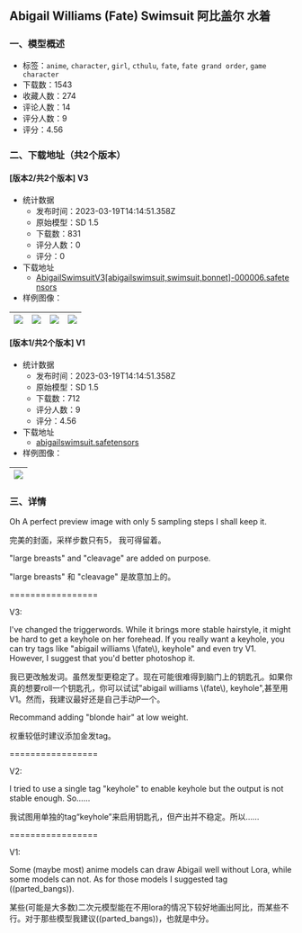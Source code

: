 ## Abigail Williams (Fate) Swimsuit 阿比盖尔 水着
### 一、模型概述

- 标签：`anime`, `character`, `girl`, `cthulu`, `fate`, `fate grand order`, `game character`
- 下载数：1543
- 收藏人数：274
- 评论人数：14
- 评分人数：9
- 评分：4.56

### 二、下载地址（共2个版本）

#### [版本2/共2个版本] V3

- 统计数据
  - 发布时间：2023-03-19T14:14:51.358Z
  - 原始模型：SD 1.5
  - 下载数：831
  - 评分人数：0
  - 评分：0
- 下载地址
  - [AbigailSwimsuitV3[abigailswimsuit,swimsuit,bonnet]-000006.safetensors](https://civitai.com/api/download/models/25658)
- 样例图像：

| <img src="https://image.civitai.com/xG1nkqKTMzGDvpLrqFT7WA/2781caeb-8d29-4779-ecdf-82685b39ec00/width=450/282011.jpeg" /> | <img src="https://image.civitai.com/xG1nkqKTMzGDvpLrqFT7WA/e55d73e0-5008-4449-1e82-6bcc84fe2000/width=450/282010.jpeg" /> | <img src="https://image.civitai.com/xG1nkqKTMzGDvpLrqFT7WA/5694564c-38d4-4ea3-5196-76a0ebab7800/width=450/282009.jpeg" /> | <img src="https://image.civitai.com/xG1nkqKTMzGDvpLrqFT7WA/01622b3f-1770-4f53-db4d-9ec9555f1100/width=450/282008.jpeg" /> |
| ---- | ---- | ---- | ---- |

#### [版本1/共2个版本] V1

- 统计数据
  - 发布时间：2023-03-19T14:14:51.358Z
  - 原始模型：SD 1.5
  - 下载数：712
  - 评分人数：9
  - 评分：4.56
- 下载地址
  - [abigailswimsuit.safetensors](https://civitai.com/api/download/models/24640)
- 样例图像：

| <img src="https://image.civitai.com/xG1nkqKTMzGDvpLrqFT7WA/2781caeb-8d29-4779-ecdf-82685b39ec00/width=450/271460.jpeg" /> |
| ---- |


### 三、详情
<p>Oh A perfect preview image with only 5 sampling steps I shall keep it.</p><p>完美的封面，采样步数只有5， 我可得留着。</p><p>"large breasts" and "cleavage" are added on purpose.</p><p>"large breasts" 和 "cleavage" 是故意加上的。</p><p>=================</p><p>V3:</p><p>I've changed the triggerwords. While it brings more stable hairstyle, it might be hard to get a keyhole on her forehead. If you really want a keyhole, you can try tags like "abigail williams \(fate\), keyhole" and even try V1. However, I suggest that you'd better photoshop it.</p><p>我已更改触发词。虽然发型更稳定了。现在可能很难得到脑门上的钥匙孔。如果你真的想要roll一个钥匙孔，你可以试试"abigail williams \(fate\), keyhole",甚至用V1。然而，我建议最好还是自己手动P一个。</p><p>Recommand adding "blonde hair" at low weight.</p><p>权重较低时建议添加金发tag。</p><p>=================</p><p>V2:</p><p>I tried to use a single tag "keyhole" to enable keyhole but the output is not stable enough. So……</p><p>我试图用单独的tag“keyhole”来启用钥匙孔，但产出并不稳定。所以……</p><p>=================</p><p>V1:</p><p>Some (maybe most) anime models can draw Abigail well without Lora, while some models can not. As for those models I suggested tag ((parted_bangs)).</p><p>某些(可能是大多数)二次元模型能在不用lora的情况下较好地画出阿比，而某些不行。对于那些模型我建议((parted_bangs))，也就是中分。</p>